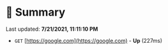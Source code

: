 # 📖 Summary
Last updated: **7/21/2021, 11:11:10 PM**

- `GET` [https://google.com](https://google.com) - **Up** (227ms)
